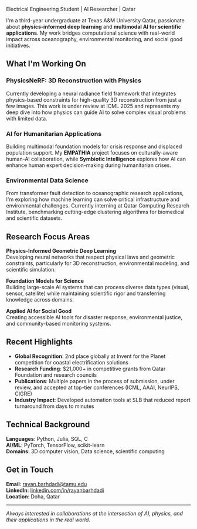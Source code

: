 Electrical Engineering Student | AI Researcher | Qatar

I'm a third-year undergraduate at Texas A&M University Qatar, passionate about **physics-informed deep learning** and **multimodal AI for scientific applications**. My work bridges computational science with real-world impact across oceanography, environmental monitoring, and social good initiatives.

## What I'm Working On

### PhysicsNeRF: 3D Reconstruction with Physics
Currently developing a neural radiance field framework that integrates physics-based constraints for high-quality 3D reconstruction from just a few images. This work is under review at ICML 2025 and represents my deep dive into how physics can guide AI to solve complex visual problems with limited data.

### AI for Humanitarian Applications  
Building multimodal foundation models for crisis response and displaced population support. My **EMPATHIA** project focuses on culturally-aware human-AI collaboration, while **Symbiotic Intelligence** explores how AI can enhance human expert decision-making during humanitarian crises.

### Environmental Data Science
From transformer fault detection to oceanographic research applications, I'm exploring how machine learning can solve critical infrastructure and environmental challenges. Currently interning at Qatar Computing Research Institute, benchmarking cutting-edge clustering algorithms for biomedical and scientific datasets.

## Research Focus Areas

**Physics-Informed Geometric Deep Learning**  
Developing neural networks that respect physical laws and geometric constraints, particularly for 3D reconstruction, environmental modeling, and scientific simulation.

**Foundation Models for Science**  
Building large-scale AI systems that can process diverse data types (visual, sensor, satellite) while maintaining scientific rigor and transferring knowledge across domains.

**Applied AI for Social Good**  
Creating accessible AI tools for disaster response, environmental justice, and community-based monitoring systems.

## Recent Highlights

- **Global Recognition**: 2nd place globally at Invent for the Planet competition for coastal electrification solutions
- **Research Funding**: $21,000+ in competitive grants from Qatar Foundation and research councils
- **Publications**: Multiple papers in the process of submission, under review, and accepted at top-tier conferences (ICML, AAAI, NeurIPS, CIGRE)
- **Industry Impact**: Developed automation tools at SLB that reduced report turnaround from days to minutes

## Technical Background

**Languages**: Python, Julia, SQL, C  
**AI/ML**: PyTorch, TensorFlow, scikit-learn  
**Domains**: 3D computer vision, Data science, scientific computing

## Get in Touch

**Email**: rayan.barhdadi@tamu.edu  
**LinkedIn**: [linkedin.com/in/rayanbarhdadi](https://www.linkedin.com/in/rayanbarhdadi/)  
**Location**: Doha, Qatar

---

*Always interested in collaborations at the intersection of AI, physics, and their applications in the real world.*
